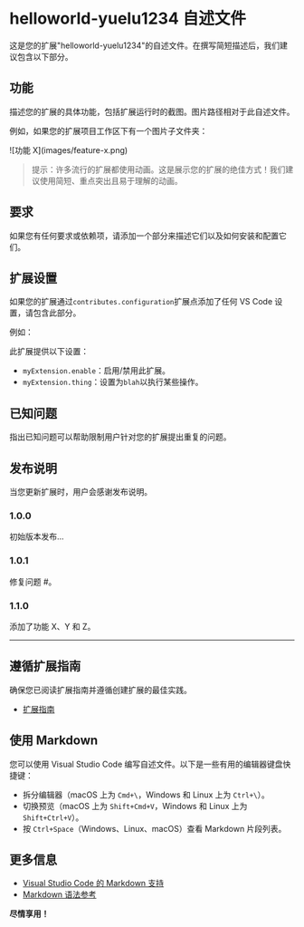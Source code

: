 # helloworld-yuelu1234 自述文件

这是您的扩展"helloworld-yuelu1234"的自述文件。在撰写简短描述后，我们建议包含以下部分。

## 功能

描述您的扩展的具体功能，包括扩展运行时的截图。图片路径相对于此自述文件。

例如，如果您的扩展项目工作区下有一个图片子文件夹：

\!\[功能 X\]\(images/feature-x.png\)

> 提示：许多流行的扩展都使用动画。这是展示您的扩展的绝佳方式！我们建议使用简短、重点突出且易于理解的动画。

## 要求

如果您有任何要求或依赖项，请添加一个部分来描述它们以及如何安装和配置它们。

## 扩展设置

如果您的扩展通过`contributes.configuration`扩展点添加了任何 VS Code 设置，请包含此部分。

例如：

此扩展提供以下设置：

- `myExtension.enable`：启用/禁用此扩展。
- `myExtension.thing`：设置为`blah`以执行某些操作。

## 已知问题

指出已知问题可以帮助限制用户针对您的扩展提出重复的问题。

## 发布说明

当您更新扩展时，用户会感谢发布说明。

### 1.0.0

初始版本发布...

### 1.0.1

修复问题 #。

### 1.1.0

添加了功能 X、Y 和 Z。

---

## 遵循扩展指南

确保您已阅读扩展指南并遵循创建扩展的最佳实践。

- [扩展指南](https://code.visualstudio.com/api/references/extension-guidelines)

## 使用 Markdown

您可以使用 Visual Studio Code 编写自述文件。以下是一些有用的编辑器键盘快捷键：

- 拆分编辑器（macOS 上为 `Cmd+\`，Windows 和 Linux 上为 `Ctrl+\`）。
- 切换预览（macOS 上为 `Shift+Cmd+V`，Windows 和 Linux 上为 `Shift+Ctrl+V`）。
- 按 `Ctrl+Space`（Windows、Linux、macOS）查看 Markdown 片段列表。

## 更多信息

- [Visual Studio Code 的 Markdown 支持](http://code.visualstudio.com/docs/languages/markdown)
- [Markdown 语法参考](https://help.github.com/articles/markdown-basics/)

**尽情享用！**

